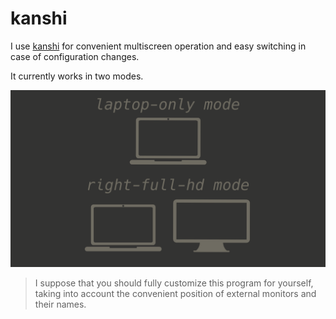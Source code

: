 # kanshi

I use [kanshi](https://sr.ht/~emersion/kanshi/) for convenient multiscreen
operation and easy switching in case of configuration changes.

It currently works in two modes.

![kanshi](kanshi.png "kanshi modes")

> I suppose that you should fully customize this program for yourself, taking
  into account the convenient position of external monitors and their names.
